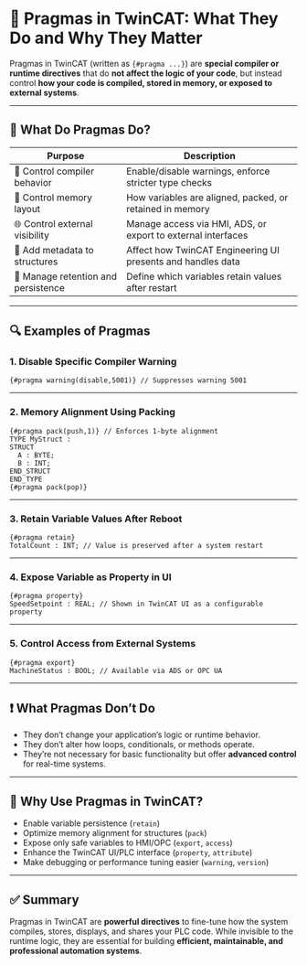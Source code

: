 # 🔧 Pragmas in TwinCAT: What They Do and Why They Matter

Pragmas in TwinCAT (written as `{#pragma ...}`) are **special compiler or runtime directives** that do **not affect the logic of your code**, but instead control **how your code is compiled, stored in memory, or exposed to external systems**.

---

## 🧠 What Do Pragmas Do?

| Purpose                            | Description                                                                 |
|------------------------------------|-----------------------------------------------------------------------------|
| 🔧 Control compiler behavior        | Enable/disable warnings, enforce stricter type checks                      |
| 💾 Control memory layout           | How variables are aligned, packed, or retained in memory                   |
| 🌐 Control external visibility     | Manage access via HMI, ADS, or export to external interfaces               |
| 🧩 Add metadata to structures      | Affect how TwinCAT Engineering UI presents and handles data                |
| 🔄 Manage retention and persistence| Define which variables retain values after restart                         |

---

## 🔍 Examples of Pragmas

### 1. **Disable Specific Compiler Warning**

```iecst
{#pragma warning(disable,5001)} // Suppresses warning 5001
```

---

### 2. **Memory Alignment Using Packing**

```iecst
{#pragma pack(push,1)} // Enforces 1-byte alignment
TYPE MyStruct :
STRUCT
  A : BYTE;
  B : INT;
END_STRUCT
END_TYPE
{#pragma pack(pop)}
```

---

### 3. **Retain Variable Values After Reboot**

```iecst
{#pragma retain}
TotalCount : INT; // Value is preserved after a system restart
```

---

### 4. **Expose Variable as Property in UI**

```iecst
{#pragma property}
SpeedSetpoint : REAL; // Shown in TwinCAT UI as a configurable property
```

---

### 5. **Control Access from External Systems**

```iecst
{#pragma export}
MachineStatus : BOOL; // Available via ADS or OPC UA
```

---

## ❗ What Pragmas **Don’t** Do

- They don’t change your application’s logic or runtime behavior.
- They don’t alter how loops, conditionals, or methods operate.
- They’re not necessary for basic functionality but offer **advanced control** for real-time systems.

---

## 📌 Why Use Pragmas in TwinCAT?

- Enable variable persistence (`retain`)
- Optimize memory alignment for structures (`pack`)
- Expose only safe variables to HMI/OPC (`export`, `access`)
- Enhance the TwinCAT UI/PLC interface (`property`, `attribute`)
- Make debugging or performance tuning easier (`warning`, `version`)

---

## ✅ Summary

Pragmas in TwinCAT are **powerful directives** to fine-tune how the system compiles, stores, displays, and shares your PLC code. While invisible to the runtime logic, they are essential for building **efficient, maintainable, and professional automation systems**.
